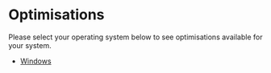 # Optimisations

Please select your operating system below to see optimisations available for your system.

- [Windows](windows)
